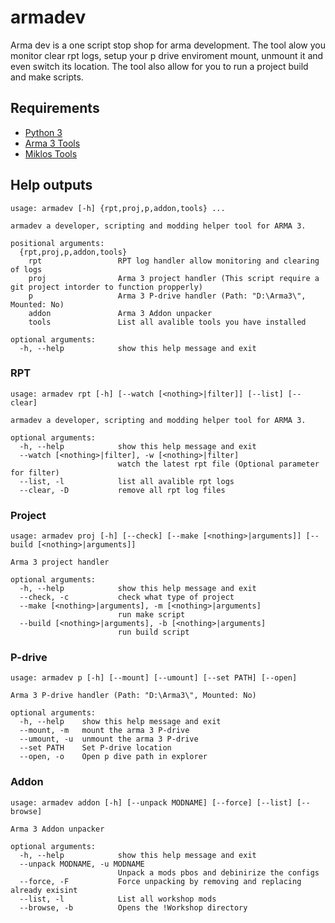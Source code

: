 # armadev
Arma dev is a one script stop shop for arma development. The tool alow you monitor clear rpt logs, setup your p drive enviroment mount, unmount it and even switch its location. The tool also allow for you to run a project build and make scripts.


## Requirements
- [Python 3](https://www.python.org/downloads/)
- [Arma 3 Tools](https://store.steampowered.com/app/233800/Arma_3_Tools/)
- [Miklos Tools](https://mikero.bytex.digital/Downloads)

## Help outputs
```
usage: armadev [-h] {rpt,proj,p,addon,tools} ...

armadev a developer, scripting and modding helper tool for ARMA 3.

positional arguments:
  {rpt,proj,p,addon,tools}
    rpt                 RPT log handler allow monitoring and clearing of logs
    proj                Arma 3 project handler (This script require a git project intorder to function propperly)
    p                   Arma 3 P-drive handler (Path: "D:\Arma3\", Mounted: No)
    addon               Arma 3 Addon unpacker
    tools               List all avalible tools you have installed

optional arguments:
  -h, --help            show this help message and exit
```

### RPT
```
usage: armadev rpt [-h] [--watch [<nothing>|filter]] [--list] [--clear]

armadev a developer, scripting and modding helper tool for ARMA 3.

optional arguments:
  -h, --help            show this help message and exit
  --watch [<nothing>|filter], -w [<nothing>|filter]
                        watch the latest rpt file (Optional parameter for filter)
  --list, -l            list all avalible rpt logs
  --clear, -D           remove all rpt log files
```

### Project
```
usage: armadev proj [-h] [--check] [--make [<nothing>|arguments]] [--build [<nothing>|arguments]]

Arma 3 project handler

optional arguments:
  -h, --help            show this help message and exit
  --check, -c           check what type of project
  --make [<nothing>|arguments], -m [<nothing>|arguments]
                        run make script
  --build [<nothing>|arguments], -b [<nothing>|arguments]
                        run build script
```

### P-drive
```
usage: armadev p [-h] [--mount] [--umount] [--set PATH] [--open]

Arma 3 P-drive handler (Path: "D:\Arma3\", Mounted: No)

optional arguments:
  -h, --help    show this help message and exit
  --mount, -m   mount the arma 3 P-drive
  --umount, -u  unmount the arma 3 P-drive
  --set PATH    Set P-drive location
  --open, -o    Open p dive path in explorer
```

### Addon 
```
usage: armadev addon [-h] [--unpack MODNAME] [--force] [--list] [--browse]

Arma 3 Addon unpacker

optional arguments:
  -h, --help            show this help message and exit
  --unpack MODNAME, -u MODNAME
                        Unpack a mods pbos and debinirize the configs
  --force, -F           Force unpacking by removing and replacing already exisint
  --list, -l            List all workshop mods
  --browse, -b          Opens the !Workshop directory
```